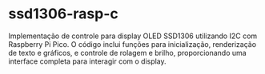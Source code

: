 # ssd1306-rasp-c
Implementação de controle para display OLED SSD1306 utilizando I2C com Raspberry Pi Pico. O código inclui funções para inicialização, renderização de texto e gráficos, e controle de rolagem e brilho, proporcionando uma interface completa para interagir com o display.
